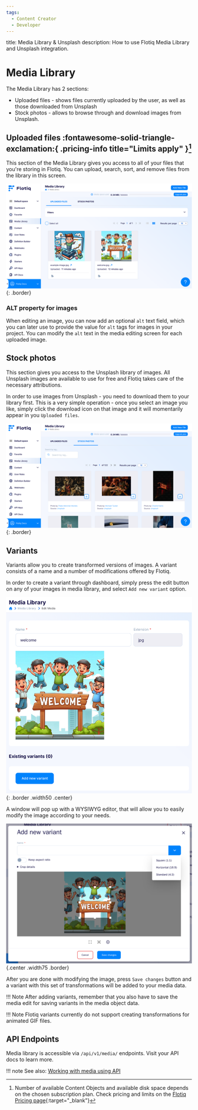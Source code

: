 ```yaml
---
tags:
  - Content Creator
  - Developer
---
```


title: Media Library & Unsplash
description: How to use Flotiq Media Library and Unsplash integration.

# Media Library

The Media Library has 2 sections:

* Uploaded files - shows files currently uploaded by the user, as well as those downloaded from Unsplash
* Stock photos - allows to browse through and download images from Unsplash.

## Uploaded files :fontawesome-solid-triangle-exclamation:{ .pricing-info title="Limits apply" }[^1]

This section of the Media Library gives you access to all of your files that you're storing in Flotiq. You can upload, search, sort, and remove files from the library in this screen.

![Flotiq Media Library](./images/MediaLibrary-home.png){: .border}

### ALT property for images

When editing an image, you can now add an optional `alt` text field, which you can later use to provide the value for `alt` tags for images in your project. You can modify the `alt` text in the media editing screen for each uploaded image.

## Stock photos

This section gives you access to the Unsplash library of images.
All Unsplash images are available to use for free and Flotiq takes care of the necessary attributions.

In order to use images from Unsplash - you need to download them to your library first. This is a very simple operation - once you select an image you like, simply click the download icon on that image and it will momentarily appear in you `Uploaded files`.

![Downloading from Unsplash](./images/MediaLibraryUnsplash.png){: .border}

## Variants

Variants allow you to create transformed versions of images. A variant consists of a name and a number of modifications offered by Flotiq.

In order to create a variant through dashboard, simply press the edit button on any of your images in media library, and select `Add new variant` option.

![Editing media](./images/Edit-Media.png){: .border .width50 .center}

A window will pop up with a WYSIWYG editor, that will allow you to easily modify the image according to your needs.

![Editing media](./images/Create-variant.png){.center .width75 .border}

After you are done with modifying the image, press `Save changes` button and a variant with this set of transformations will be added to your media data.

!!! Note
    After adding variants, remember that you also have to save the media edit for saving variants in the media object data.

!!! Note
    Flotiq variants currently do not support creating transformations for animated GIF files.

## API Endpoints

Media library is accessible via `/api/v1/media/` endpoints. Visit your API docs to learn more.

!!! note
    See also: [Working with media using API](/docs/API/media-library/)

[^1]: Number of available Content Objects and available disk space depends on the chosen subscription plan. Check pricing and limits on the [Flotiq Pricing page](https://flotiq.com/pricing){:target="_blank"}
